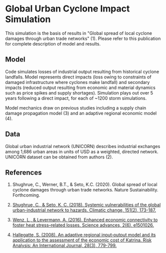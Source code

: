 # Global Urban Cyclone Impact Simulation
This simulation is the basis of results in "Global spread of local cyclone damages through urban trade networks" (1). Please refer to this publication for complete description of model and results. 

## Model 
Code simulates losses of industrial output resulting from historical cyclone landfalls. Model represents direct impacts (loss owing to constraints of damaged infrastructure where cyclones make landfall) and secondary impacts (reduced output resulting from economic and material dynamics such as price spikes and supply shortages). Simulation plays out over 5 years following a direct impact, for each of ~1200 storm simulations. 

Model mechanics draw on previous studies including a supply chain damage propagation model (3) and an adaptive regional economic model (4).

## Data
Global urban industrial network (UNICORN) describes industrial exchanges among 1,686 urban areas in units of USD as a weighted, directed network. UNICORN dataset can be obtained from authors (2).  

## References

1. Shughrue, C., Werner, B.T., & Seto, K.C. (2020). Global spread of local cyclone damages through urban trade networks. Nature Sustainability. Forthcoming. 

2. [Shughrue, C., & Seto, K. C. (2018). Systemic vulnerabilities of the global urban-industrial network to hazards. Climatic change, 151(2), 173-187.](https://link.springer.com/article/10.1007/s10584-018-2293-0)

3. [Wenz, L., & Levermann, A. (2016). Enhanced economic connectivity to foster heat stress–related losses. Science advances, 2(6), e1501026.](https://advances.sciencemag.org/content/2/6/e1501026?intcmp=trendmd-adv)

4. [Hallegatte, S. (2008). An adaptive regional input‐output model and its application to the assessment of the economic cost of Katrina. Risk Analysis: An International Journal, 28(3), 779-799.](https://onlinelibrary.wiley.com/doi/abs/10.1111/j.1539-6924.2008.01046.x)

